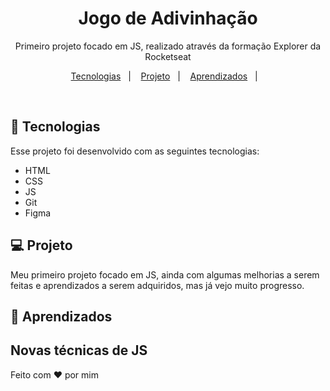 <h1 align="center"> Jogo de Adivinhação </h1>

<p align="center">
Primeiro projeto focado em JS, realizado através da formação Explorer da Rocketseat
</p>

<p align="center">
  <a href="#-tecnologias">Tecnologias</a>&nbsp;&nbsp;&nbsp;|&nbsp;&nbsp;&nbsp;
  <a href="#-projeto">Projeto</a>&nbsp;&nbsp;&nbsp;|&nbsp;&nbsp;&nbsp;
   <a href="#-Aprendizados">Aprendizados</a>&nbsp;&nbsp;&nbsp;|&nbsp;&nbsp;&nbsp;
</p>

<br>

## 🚀 Tecnologias

Esse projeto foi desenvolvido com as seguintes tecnologias:

- HTML
- CSS
- JS
- Git
- Figma

## 💻 Projeto

Meu primeiro projeto focado em JS, ainda com algumas melhorias a serem feitas e aprendizados a serem adquiridos, mas já vejo muito progresso.

## :book: Aprendizados

Novas técnicas de JS
---

Feito com ♥ por mim
